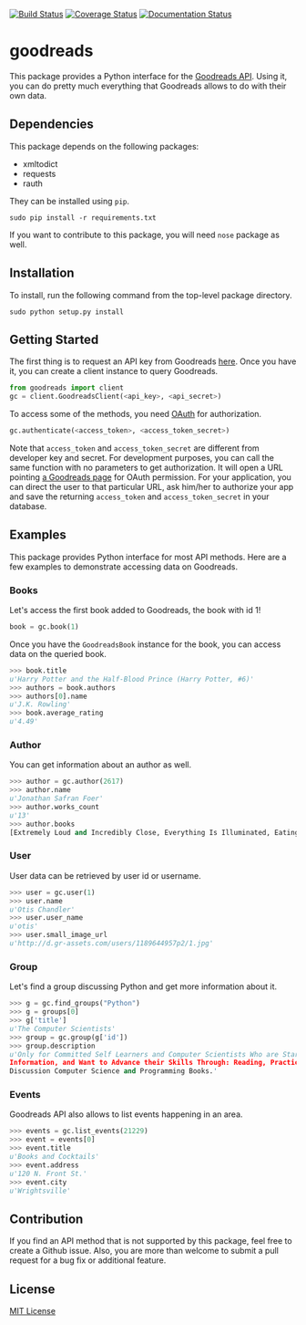 
[![Build Status](http://img.shields.io/travis/sefakilic/goodreads.svg)](https://travis-ci.org/sefakilic/goodreads)
[![Coverage Status](http://img.shields.io/coveralls/sefakilic/goodreads.svg)](https://coveralls.io/r/sefakilic/goodreads)
[![Documentation Status](https://readthedocs.org/projects/goodreads/badge/?version=latest)](https://readthedocs.org/projects/goodreads/?badge=latest)

# goodreads

This package provides a Python interface for the
[Goodreads API](http://goodreads.com/api). Using it, you can do pretty much
everything that Goodreads allows to do with their own data.

## Dependencies
This package depends on the following packages:

- xmltodict
- requests
- rauth

They can be installed using `pip`.

```
sudo pip install -r requirements.txt
```

If you want to contribute to this package, you will need `nose` package as well.

## Installation

To install, run the following command from the top-level package directory.

```
sudo python setup.py install
```

## Getting Started

The first thing is to request an API key from Goodreads
[here](https://www.goodreads.com/api/keys). Once you have it, you can create a
client instance to query Goodreads.

```python
from goodreads import client
gc = client.GoodreadsClient(<api_key>, <api_secret>)
```

To access some of the methods, you need [OAuth](http://oauth.net/) for
authorization.

```python
gc.authenticate(<access_token>, <access_token_secret>)
```

Note that `access_token` and `access_token_secret` are different from developer
key and secret. For development purposes, you can call the same function with no
parameters to get authorization. It will open a URL pointing
[a Goodreads page](http://goodreads.com) for OAuth permission. For your
application, you can direct the user to that particular URL, ask him/her to
authorize your app and save the returning `access_token` and
`access_token_secret` in your database.

## Examples

This package provides Python interface for most API methods. Here are a few
examples to demonstrate accessing data on Goodreads.

### Books

Let's access the first book added to Goodreads, the book with id 1!

```python
book = gc.book(1)
```

Once you have the `GoodreadsBook` instance for the book, you can access data on
the queried book.

```python
>>> book.title
u'Harry Potter and the Half-Blood Prince (Harry Potter, #6)'
>>> authors = book.authors
>>> authors[0].name
u'J.K. Rowling'
>>> book.average_rating
u'4.49'
```

### Author

You can get information about an author as well.

```python
>>> author = gc.author(2617)
>>> author.name
u'Jonathan Safran Foer'
>>> author.works_count
u'13'
>>> author.books
[Extremely Loud and Incredibly Close, Everything Is Illuminated, Eating Animals, Tree of Codes, Everything is Illuminated & Extremely Loud and Incredibly Close, The unabridged pocketbook of lightning, The Future Dictionary of America, A Convergence of Birds: Original Fiction and Poetry Inspired by Joseph Cornell, New American Haggadah, The Sixth Borough]
```

### User

User data can be retrieved by user id or username.

```python
>>> user = gc.user(1)
>>> user.name
u'Otis Chandler'
>>> user.user_name
u'otis'
>>> user.small_image_url
u'http://d.gr-assets.com/users/1189644957p2/1.jpg'
```

### Group

Let's find a group discussing Python and get more information about it.

```python
>>> g = gc.find_groups("Python")
>>> g = groups[0]
>>> g['title']
u'The Computer Scientists'
>>> group = gc.group(g['id'])
>>> group.description
u'Only for Committed Self Learners and Computer Scientists Who are Starving for
Information, and Want to Advance their Skills Through: Reading, Practicing and
Discussion Computer Science and Programming Books.'
```

### Events

Goodreads API also allows to list events happening in an area.

```python
>>> events = gc.list_events(21229)
>>> event = events[0]
>>> event.title
u'Books and Cocktails'
>>> event.address
u'120 N. Front St.'
>>> event.city
u'Wrightsville'
```

## Contribution

If you find an API method that is not supported by this package, feel free to
create a Github issue. Also, you are  more than welcome to submit a pull request
for a bug fix or additional feature.

## License

[MIT License](http://opensource.org/licenses/mit-license.php)

